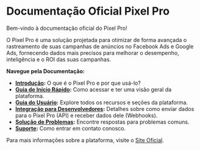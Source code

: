 # Documentação Oficial Pixel Pro

Bem-vindo à documentação oficial do Pixel Pro!

O Pixel Pro é uma solução projetada para otimizar de forma avançada o rastreamento de suas campanhas de anúncios no Facebook Ads e Google Ads, fornecendo dados mais precisos para melhorar o desempenho, inteligência e o ROI das suas campanhas.

**Navegue pela Documentação:**

*   **[Introdução](INTRODUCTION.md):** O que é o Pixel Pro e por que usá-lo?
*   **[Guia de Início Rápido](GETTING_STARTED/accessing_platform.md):** Como acessar e ter uma visão geral da plataforma.
*   **[Guia do Usuário](USER_GUIDE/dashboard.md):** Explore todos os recursos e seções da plataforma.
*   **[Integração para Desenvolvedores](DEVELOPER_INTEGRATION/incoming_api.md):** Detalhes sobre como enviar dados para o Pixel Pro (API) e receber dados dele (Webhooks).
*   **[Solução de Problemas](TROUBLESHOOTING/common_issues.md):** Encontre respostas para problemas comuns.
*   **[Suporte](SUPPORT.md):** Como entrar em contato conosco.

Para mais informações sobre a plataforma, visite o [Site Oficial](https://pixelpro.rendric.com/).
